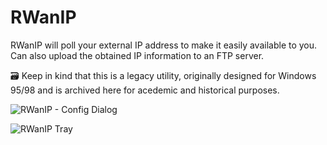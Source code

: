 # RWanIP
RWanIP will poll your external IP address to make it easily available to you. Can also upload the obtained IP information to an FTP server.

🗃️ Keep in kind that this is a legacy utility, originally designed for Windows 95/98 and is archived here for acedemic and historical purposes.

![RWanIP - Config Dialog](https://github.com/user-attachments/assets/921f2099-235b-4768-a1cd-3c485f9e6506)

![RWanIP Tray](https://github.com/user-attachments/assets/82e0d4dc-95cf-4060-842e-33ce582a75b1)
